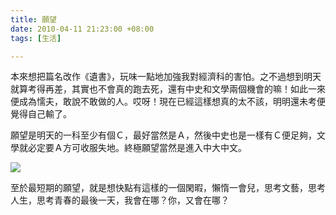```yaml
---
title: 願望
date: 2010-04-11 21:23:00 +08:00
tags: [生活]

---
```


 本來想把篇名改作《遺書》，玩味一點地加強我對經濟科的害怕。之不過想到明天就算考得再差，其實也不會真的跑去死，還有中史和文學兩個機會的嘛！如此一來便成為懦夫，敢說不敢做的人。哎呀！現在已經這樣想真的太不該，明明還未考便覺得自己輸了。  
  
 願望是明天的一科至少有個Ｃ，最好當然是Ａ，然後中史也是一樣有Ｃ便足夠，文學就必定要Ａ方可收服失地。終極願望當然是進入中大中文。  
  
![](https://lh3.googleusercontent.com/blogger_img_proxy/ANbyha13NxqGG3rbNg-FvCL4vxqdhwOdGHbJU3fWwaqNasD0v3Wq9oTwCsu0mExa3MGh8i6CAPCQIxHPKE8_07udWkLoBxlPonAmQY4XfWRS51UaOaiYOteMj0DKJseMDbAxRnboFPwE4NB1FV-C4oXZPFsLjlwTfOdqCjU2upI70xqWK3BimdXnXTXZQP3LWw=s0-d)  
  
 至於最短期的願望，就是想快點有這樣的一個閑暇，懶惰一會兒，思考文藝，思考人生，思考青春的最後一天，我會在哪？你，又會在哪？
